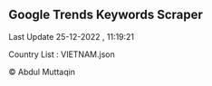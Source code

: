 

## Google Trends Keywords Scraper 
 
Last Update 25-12-2022 , 11:19:21

Country List :
VIETNAM.json



© Abdul Muttaqin 
